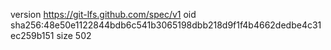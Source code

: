 version https://git-lfs.github.com/spec/v1
oid sha256:48e50e1122844bdb6c541b3065198dbb218d9f1f4b4662dedbe4c31ec259b151
size 502
